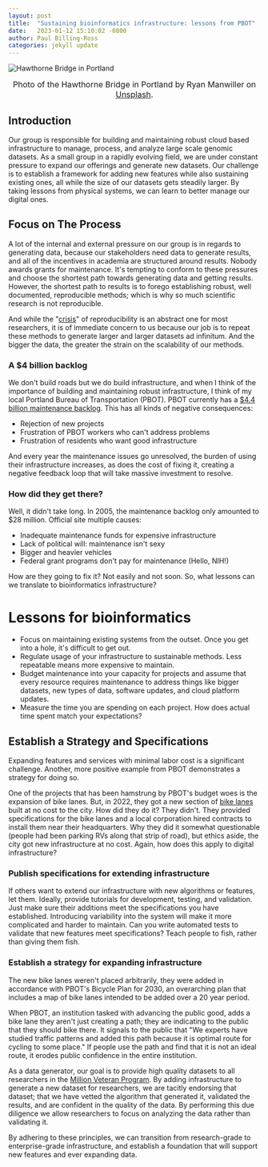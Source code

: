 ```yaml
---
layout: post
title:  "Sustaining bioinformatics infrastructure: lessons from PBOT"
date:   2023-01-12 15:10:02 -0800
author: Paul Billing-Ross
categories: jekyll update
---
```

![Hawthorne Bridge in Portland](https://images.unsplash.com/photo-1590866249433-0310439fdab9?ixlib=rb-4.0.3&ixid=MnwxMjA3fDB8MHxwaG90by1wYWdlfHx8fGVufDB8fHx8&auto=format&fit=crop&w=1170&q=80)
<p align = "center">
<font size = "3">
Photo of the Hawthorne Bridge in Portland by Ryan Manwiller on <a href="https://unsplash.com/photos/he5iQ3hgbv8">Unsplash</a>.
</font>
</p>

## Introduction
Our group is responsible for building and maintaining robust cloud based infrastructure to manage, process, and analyze large scale genomic datasets. As a small group in a rapidly evolving field, we are under constant pressure to expand our offerings and generate new datasets. Our challenge is to establish a framework for adding new features while also sustaining existing ones, all while the size of our datasets gets steadily larger. By taking lessons from physical systems, we can learn to better manage our digital ones.

## Focus on The Process
A lot of the internal and external pressure on our group is in regards to generating data, because our stakeholders need data to generate results, and all of the incentives in academia are structured around results. Nobody awards grants for maintenance. It's tempting to conform to these pressures and choose the shortest path towards generating data and getting results. However, the shortest path to results is to forego establishing robust, well documented, reproducible methods; which is why so much scientific research is not reproducible.

And while the "[crisis](https://www.nature.com/articles/533452a)" of reproducibility is an abstract one for most researchers, it is of immediate concern to us because our job is to repeat these methods to generate larger and larger datasets ad infinitum. And the bigger the data, the greater the strain on the scalability of our methods.

### A $4 billion backlog
We don't build roads but we do build infrastructure, and when I think of the importance of building and maintaining robust infrastructure, I think of my local Portland Bureau of Transportation (PBOT). PBOT currently has a [$4.4 billion maintenance backlog](https://bikeportland.org/2022/11/02/whats-behind-pbots-4-4-billion-street-maintenance-backlog-excuse-366371). This has all kinds of negative consequences:

* Rejection of new projects
* Frustration of PBOT workers who can't address problems
* Frustration of residents who want good infrastructure

And every year the maintenance issues go unresolved, the burden of using their infrastructure increases, as does the cost of fixing it, creating a negative feedback loop that will take massive investment to resolve.

### How did they get there?
Well, it didn't take long. In 2005, the maintenance backlog only amounted to $28 million. Official site multiple causes:

* Inadequate maintenance funds for expensive infrastructure
* Lack of political will: maintenance isn't sexy
* Bigger and heavier vehicles
* Federal grant programs don't pay for maintenance (Hello, NIH!)

How are they going to fix it? Not easily and not soon. So, what lessons can we translate to bioinformatics infrastructure?

# Lessons for bioinformatics

* Focus on maintaining existing systems from the outset. Once you get into a hole, it's difficult to get out.
* Regulate usage of your infrastructure to sustainable methods. Less repeatable means more expensive to maintain.
* Budget maintenance into your capacity for projects and assume that every resource requires maintenance to address things like bigger datasets, new types of data, software updates, and cloud platform updates.
* Measure the time you are spending on each project. How does actual time spent match your expectations?

## Establish a Strategy and Specifications
Expanding features and services with minimal labor cost is a significant challenge. Another, more positive example from PBOT demonstrates a strategy for doing so.

One of the projects that has been hamstrung by PBOT's budget woes is the expansion of bike lanes. But, in 2022, they got a new section of [bike lanes](https://bikeportland.org/2022/10/28/a-global-corporation-paid-for-and-built-protected-bike-lanes-on-nw-front-ave-366380) built at no cost to the city. How did they do it? They didn't. They provided specifications for the bike lanes and a local corporation hired contracts to install them near their headquarters. Why they did it somewhat questionable (people had been parking RVs along that strip of road), but ethics aside, the city got new infrastructure at no cost. Again, how does this apply to digital infrastructure?

### Publish specifications for extending infrastructure
If others want to extend our infrastructure with new algorithms or features, let them. Ideally, provide tutorials for development, testing, and validation. Just make sure their additions meet the specifications you have established. Introducing variability into the system will make it more complicated and harder to maintain. Can you write automated tests to validate that new features meet specifications? Teach people to fish, rather than giving them fish.

### Establish a strategy for expanding infrastructure
The new bike lanes weren't placed arbitrarily, they were added in accordance with PBOT's Bicycle Plan for 2030, an overarching plan that includes a map of bike lanes intended to be added over a 20 year period.

When PBOT, an institution tasked with advancing the public good, adds a bike lane they aren't just creating a path; they are indicating to the public that they should bike there. It signals to the public that "We experts have studied traffic patterns and added this path because it is optimal route for cycling to some place." If people use the path and find that it is not an ideal route, it erodes public confidence in the entire institution.

As a data generator, our goal is to provide high quality datasets to all researchers in the [Million Veteran Program](https://www.research.va.gov/mvp). By adding infrastructure to generate a new dataset for researchers, we are tacitly endorsing that dataset; that we have vetted the algorithm that generated it, validated the results, and are confident in the quality of the data. By performing this due diligence we allow researchers to focus on analyzing the data rather than validating it.

By adhering to these principles, we can transition from research-grade to enterprise-grade infrastructure, and establish a foundation that will support new features and ever expanding data.
